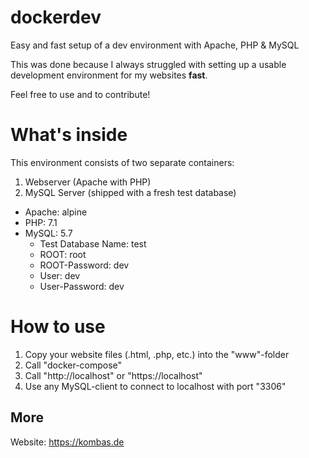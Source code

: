 # dockerdev
Easy and fast setup of a dev environment with Apache, PHP &amp; MySQL

This was done because I always struggled with setting up a usable development environment for my websites **fast**.

Feel free to use and to contribute!

# What's inside

This environment consists of two separate containers:

1. Webserver (Apache with PHP)
1. MySQL Server (shipped with a fresh test database)

* Apache: alpine
* PHP: 7.1
* MySQL: 5.7
  * Test Database Name: test
  * ROOT: root
  * ROOT-Password: dev
  * User: dev
  * User-Password: dev
  
# How to use

1. Copy your website files (.html, .php, etc.) into the "www"-folder
1. Call "docker-compose"
1. Call "http://localhost" or "https://localhost"
1. Use any MySQL-client to connect to localhost with port "3306"

## More
Website: https://kombas.de
